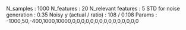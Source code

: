 N_samples                     : 1000
N_features                    : 20
N_relevant features           : 5
STD for noise generation      : 0.35
Noisy y (actual / ratio)      : 108 / 0.108
Params                        : -1000,50,-400,1000,10000,0,0,0,0,0,0,0,0,0,0,0,0,0,0,0
